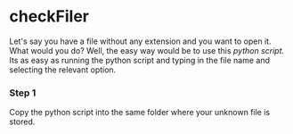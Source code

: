 # checkFiler
Let's say you have a file without any extension and you want to open it. What would you do? 
Well, the easy way would be to use this _python script_. Its as easy as running the python script and typing in the file name and selecting the relevant option.
### Step 1
Copy the python script into the same folder where your unknown file is stored. 
